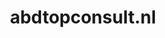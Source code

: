 ---
layout: post
title:  "abdtopconsult.nl"
internal_url:  "/dutchgov/abdtopconsult.nl.html"
categories: dutchgov
---